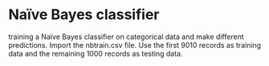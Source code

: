 # Naïve Bayes classifier
training a Naïve Bayes classifier on categorical data and make  different predictions.  Import the nbtrain.csv file.  Use the first 9010 records as training  data and the remaining 1000 records as testing data.
